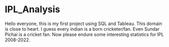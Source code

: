 # IPL_Analysis
Hello everyone, this is my first project using SQL and Tableau. This domain is close to heart. I guess every indian is a born cricketer/fan. Even Sundar Pichai is a cricket fan. Now please endure some interesting statistics for IPL 2008-2022.
